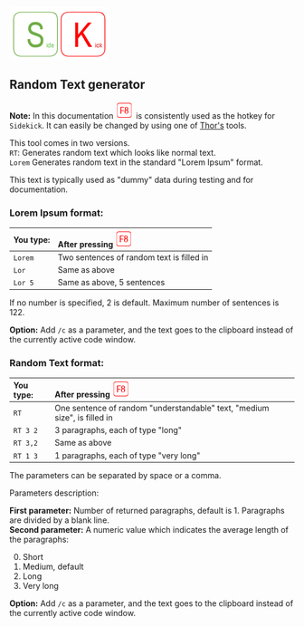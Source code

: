 [![Sidekick](Images/SKLogo.png)](../README.md)

## Random Text generator

**Note:** In this documentation ![`F8`](Images/F8.png) is consistently used as the hotkey for `Sidekick`. It can easily be changed by using one of [Thor's](https://github.com/VFPX/Thor) tools. 

This tool comes in two versions.  
`RT`: Generates random text which looks like normal text.  
`Lorem` Generates random text in the standard "Lorem Ipsum" format. 

This text is typically used as "dummy" data during testing and for documentation.

### Lorem Ipsum format:

| You type:  | After pressing ![`F8`](Images/F8.png)|
|:----------|:----------------------------------------------------------------------|
| `Lorem` | Two sentences of random text is filled in  |
| `Lor`| Same as above |
| `Lor 5`| Same as above, 5 sentences |

If no number is specified, 2 is default. Maximum number of sentences is 122.

**Option:** Add `/c` as a parameter, and the text goes to the clipboard instead of the currently active code window.

### Random Text format:

| You type:  | After pressing ![`F8`](Images/F8.png)|
|:----------|:----------------------------------------------------------------------|
| `RT` | One sentence of random "understandable" text, "medium size", is filled in  |  
| `RT 3 2`| 3 paragraphs, each of type "long" |
| `RT 3,2`| Same as above|
| `RT 1 3`| 1 paragraphs, each of type "very long" |

The parameters can be separated by space or a comma.

Parameters description:  

**First parameter:** Number of returned paragraphs, default is 1. Paragraphs are divided by a blank line.  
**Second parameter:** A numeric value which indicates the average length of the paragraphs:   
<ol start="0">
<li>Short</li>
<li>Medium, default </li>
<li>Long </li>
<li>Very long </li></ol>


**Option:** Add `/c` as a parameter, and the text goes to the clipboard instead of the currently active code window. 

